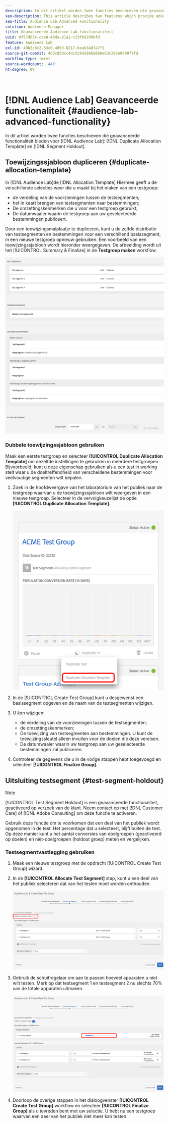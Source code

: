 ```yaml
---
description: In dit artikel worden twee functies beschreven die geavanceerde functionaliteit bieden voor Audience Lab Duplicate Allocation Template en Segment Holdout.
seo-description: This article describes two features which provide advanced functionality for Audience Lab  Duplicate Allocation Template and Segment Holdout.
seo-title: Audience Lab Advanced Functionality
solution: Audience Manager
title: Geavanceerde Audience Lab-functionaliteit
uuid: 0f57d634-caa0-40da-81a2-c23fbd299bfd
feature: Audience Lab
exl-id: 40b2c8c2-63c0-485d-8217-beab34d7a7f1
source-git-commit: 4d3c859cc4dc5294286680b0e63c287e0409f7fd
workflow-type: tm+mt
source-wordcount: '443'
ht-degree: 0%

---
```


# [!DNL Audience Lab] Geavanceerde functionaliteit {#audience-lab-advanced-functionality}

In dit artikel worden twee functies beschreven die geavanceerde functionaliteit bieden voor [!DNL Audience Lab]: [!DNL Duplicate Allocation Template] en [!DNL Segment Holdout].

## Toewijzingssjabloon dupliceren {#duplicate-allocation-template}

<!-- 
<p>The <b>Allocation Template</b> represents how you split a test group into test segments and the way the test segments are mapped to destinations. </p>
 -->

In [!DNL Audience Lab]de [!DNL Allocation Template] Hiermee geeft u de verschillende selecties weer die u maakt bij het maken van een testgroep:

* de verdeling van de voorzieningen tussen de testsegmenten;
* het in kaart brengen van testsegmenten naar bestemmingen;
* De omzettingskenmerken die u voor een testgroep gebruikt;
* De datumwaaier waarin de testgroep aan uw geselecteerde bestemmingen publiceert.

Door een toewijzingsmalplaatje te dupliceren, kunt u de zelfde distributie van testsegmenten en bestemmingen voor een verschillend basissegment, in een nieuwe testgroep opnieuw gebruiken. Een voorbeeld van een toewijzingssjabloon wordt hieronder weergegeven. De afbeelding wordt uit het [!UICONTROL Summary & Finalize] in de **Testgroep maken** workflow.

![](assets/allocation_template_3.png)

<!--
With the option to duplicate allocation templates, you can increase your productivity when running multivariate tests as part of multivariate campaigns.
-->

### Dubbele toewijzingssjabloon gebruiken

Maak een eerste testgroep en selecteer **[!UICONTROL Duplicate Allocation Template]** om dezelfde instellingen te gebruiken in meerdere testgroepen. Bijvoorbeeld, kunt u deze eigenschap gebruiken als u een test in werking stelt waar u de doeltreffendheid van verscheidene bestemmingen voor veelvoudige segmenten wilt bepalen.

1. Zoek in de hoofdweergave van het laboratorium van het publiek naar de testgroep waarvan u de toewijzingssjabloon wilt weergeven in een nieuwe testgroep. Selecteer in de vervolgkeuzelijst de optie **[!UICONTROL Duplicate Allocation Template]**.

   ![](assets/duplicate-allocation-template.png)

2. In de [!UICONTROL Create Test Group] kunt u desgewenst een basissegment opgeven en de naam van de testsegmenten wijzigen.
3. U *kan* wijzigen:

   * de verdeling van de voorzieningen tussen de testsegmenten;
   * de omzettingskenmerken;
   * De toewijzing van testsegmenten aan bestemmingen. U kunt de toewijzingssleutel alleen invullen voor de doelen die deze vereisen.
   * De datumwaaier waarin uw testgroep aan uw geselecteerde bestemmingen zal publiceren.

4. Controleer de gegevens die u in de vorige stappen hebt toegevoegd en selecteer **[!UICONTROL Finalize Group]**.

## Uitsluiting testsegment {#test-segment-holdout}

>[!NOTE]
>
>[!UICONTROL Test Segment Holdout] is een geavanceerde functionaliteit, geactiveerd op verzoek van de klant. Neem contact op met [!DNL Customer Care] of [!DNL Adobe Consulting] om deze functie te activeren.

Gebruik deze functie om te voorkomen dat een deel van het publiek wordt opgenomen in de test. Het percentage dat u selecteert, blijft buiten de test. Op deze manier kunt u het aantal conversies van doelgroepen (geactiveerd op doelen) en niet-doelgroepen (holdout groep) meten en vergelijken.

<!--
<p>Note that this option is different to the control segment because it subtracts the percentage ................. You can withhold an audience group and still use a control segment. </p>
-->

### Testsegmentvastlegging gebruiken

1. Maak een nieuwe testgroep met de opdracht [!UICONTROL Create Test Group] wizard.
1. In de **[!UICONTROL Allocate Test Segment]** stap, kunt u een deel van het publiek selecteren dat van het testen moet worden onthouden.

   ![Lijstitem](assets/test-segment-holdout.png)

1. Gebruik de schuifregelaar om aan te passen hoeveel apparaten u niet wilt testen. Merk op dat testsegment 1 en testsegment 2 nu slechts 70% van de totale apparaten uitmaken.

   ![](assets/test-segment-holdout-selected.png)

1. Doorloop de overige stappen in het dialoogvenster **[!UICONTROL Create Test Group]** workflow en selecteer **[!UICONTROL Finalize Group]** als u tevreden bent met uw selectie. U hebt nu een testgroep waarvan een deel van het publiek niet meer kan testen.
